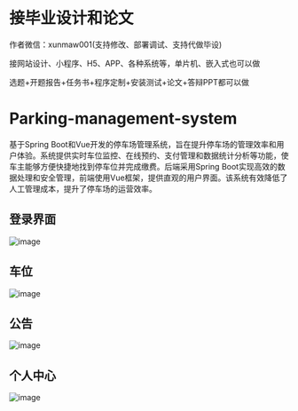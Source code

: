 # 接毕业设计和论文
作者微信：xunmaw001(支持修改、部署调试、支持代做毕设)

接网站设计、小程序、H5、APP、各种系统等，单片机、嵌入式也可以做

选题+开题报告+任务书+程序定制+安装测试+论文+答辩PPT都可以做
# Parking-management-system
基于Spring Boot和Vue开发的停车场管理系统，旨在提升停车场的管理效率和用户体验。系统提供实时车位监控、在线预约、支付管理和数据统计分析等功能，使车主能够方便快捷地找到停车位并完成缴费。后端采用Spring Boot实现高效的数据处理和安全管理，前端使用Vue框架，提供直观的用户界面。该系统有效降低了人工管理成本，提升了停车场的运营效率。
## 登录界面
![image](https://github.com/user-attachments/assets/04e48e38-6910-40d9-80cc-0ab7e1fb4ff0)
## 车位
![image](https://github.com/user-attachments/assets/eff6ff40-2e92-4b41-aefd-0c6f671ed029)
## 公告
![image](https://github.com/user-attachments/assets/45f256c5-471f-4883-96aa-c0816e27cb34)
## 个人中心
![image](https://github.com/user-attachments/assets/be06555d-8c1a-41e9-88fd-2dc866838cc3)
